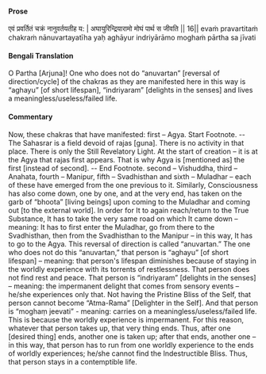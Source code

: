 #### Prose 

एवं प्रवर्तितं चक्रं नानुवर्तयतीह य: |
अघायुरिन्द्रियारामो मोघं पार्थ स जीवति || 16||
evaṁ pravartitaṁ chakraṁ nānuvartayatīha yaḥ
aghāyur indriyārāmo moghaṁ pārtha sa jīvati

 #### Bengali Translation 

O Partha [Arjuna]! One who does not do “anuvartan” [reversal of direction/cycle] of the chakras as they are manifested here in this way is “aghayu” [of short lifespan], “indriyaram” [delights in the senses] and lives a meaningless/useless/failed life.

 #### Commentary 

Now, these chakras that have manifested: first – Agya. Start Footnote. -- The Sahasrar is a field devoid of rajas [guna]. There is no activity in that place. There is only the Still Revelatory Light. At the start of creation – it is at the Agya that rajas first appears. That is why Agya is [mentioned as] the first [instead of second]. -- End Footnote.  second – Vishuddha, third – Anahata, fourth – Manipur, fifth – Svadhisthan and sixth – Muladhar – each of these have emerged from the one previous to it. Similarly, Consciousness has also come down, one by one, and at the very end, has taken on the garb of “bhoota” [living beings] upon coming to the Muladhar and coming out [to the external world]. In order for It to again reach/return to the True Substance, It has to take the very same road on which It came down – meaning: It has to first enter the Muladhar, go from there to the Svadhisthan, then from the Svadhisthan to the Manipur – in this way, It has to go to the Agya. This reversal of direction is called “anuvartan.” The one who does not do this “anuvartan,” that person is “aghayu” [of short lifespan] – meaning: that person's lifespan diminishes because of staying in the worldly experience with its torrents of restlessness. That person does not find rest and peace. That person is “indriyaram” [delights in the senses] – meaning: the impermanent delight that comes from sensory events – he/she experiences only that. Not having the Pristine Bliss of the Self, that person cannot become “Atma-Rama” [Delighter in the Self]. And that person is “moghaṃ jeevati” - meaning: carries on a meaningless/useless/failed life. This is because the worldly experience is impermanent. For this reason, whatever that person takes up, that very thing ends. Thus, after one [desired thing] ends, another one is taken up; after that ends, another one – in this way, that person has to run from one worldly experience to the ends of worldly experiences; he/she cannot find the Indestructible Bliss. Thus, that person stays in a contemptible life.